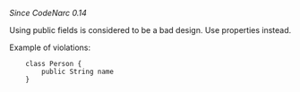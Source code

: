 *Since CodeNarc 0.14*

Using public fields is considered to be a bad design. Use properties
instead.

Example of violations:

``` 
    class Person {
        public String name
    }
```
